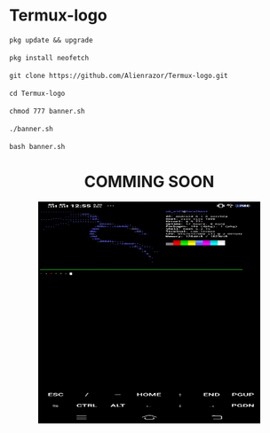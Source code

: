 # Termux-logo


```
pkg update && upgrade

pkg install neofetch

git clone https://github.com/Alienrazor/Termux-logo.git

cd Termux-logo

chmod 777 banner.sh

./banner.sh

bash banner.sh
```

<h1 align="center">COMMING SOON</h1>
<p align="center">
<img src='https://raw.githubusercontent.com/Alienrazor/SS/main/Screenshot_20231229_125528.jpg' style="height:400px;width:400px;" >
